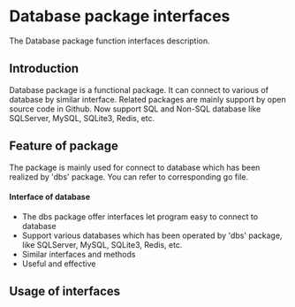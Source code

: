 # Database package interfaces
The Database package function interfaces description.

## Introduction
Database package is a functional package. It can connect to various of database by similar interface. Related packages are mainly support by open source code in Github. Now support SQL and Non-SQL database like SQLServer, MySQL, SQLite3, Redis, etc.

## Feature of package
The package is mainly used for connect to database which has been realized by 'dbs' package. You can refer to corresponding go file.

#### Interface of database
  * The dbs package offer interfaces let program easy to connect to database
  * Support various databases which has been operated by 'dbs' package, like SQLServer, MySQL, SQLite3, Redis, etc.
  * Similar interfaces and methods
  * Useful and effective

  ## Usage of interfaces
